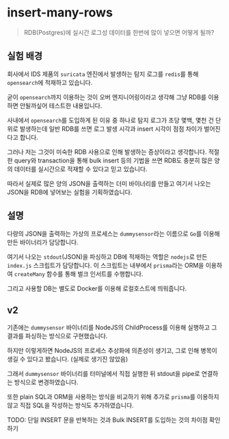 # insert-many-rows

> RDB(Postgres)에 실시간 로그성 데이터를 한번에 많이 넣으면 어떻게 될까?

## 실험 배경

회사에서 IDS 제품의 `suricata` 엔진에서 발생하는 탐지 로그를 `redis`를 통해 `opensearch`에 적재하고 있습니다.

굳이 `opensearch`까지 이용하는 것이 오버 엔지니어링이라고 생각해 그냥 RDB를 이용하면 안될까싶어 테스트한 내용입니다.

사내에서 `opensearch`를 도입하게 된 이유 중 하나로 탐지 로그가 초당 몇백, 몇천 건 단위로 발생하는데 일반 RDB를 쓰면 로그 발생 시각과 insert 시각이 점점 차이가 벌어진다고 합니다.

그러나 저는 그것이 미숙한 RDB 사용으로 인해 발생하는 증상이라고 생각합니다. 적절한 query와 transaction을 통해 bulk insert 등의 기법을 쓰면 RDB도 충분히 많은 양의 데이터를 실시간으로 적재할 수 있다고 믿고 있습니다.

따라서 실제로 많은 양의 JSON을 출력하는 더미 바이너리를 만들고 여기서 나오는 JSON을 RDB에 넣어보는 실험을 기획하였습니다.

## 설명

다량의 JSON을 출력하는 가상의 프로세스는 `dummysensor`라는 이름으로 `Go`를 이용해 만든 바이너리가 담당합니다.

여기서 나오는 `stdout`(JSON)을 파싱하고 DB에 적재하는 역할은 `nodejs`로 만든 `index.js` 스크립트가 담당합니다. 이 스크립트는 내부에서 `prisma`라는 ORM을 이용하여 `createMany` 함수를 통해 벌크 인서트를 수행합니다.

그리고 사용할 DB는 별도로 Docker를 이용해 로컬호스트에 띄워줍니다.

## v2

기존에는 `dummysensor` 바이너리를 NodeJS의 ChildProcess를 이용해 실행하고 그 결과를 파싱하는 방식으로 구현했습니다.

하지만 이렇게하면 NodeJS의 프로세스 추상화에 의존성이 생기고, 그로 인해 병목이 생길 수 있다고 봤습니다. (실제로 생기진 않았음)

그래서 `dummysensor` 바이너리를 터미널에서 직접 실행한 뒤 stdout을 pipe로 연결하는 방식으로 변경하였습니다.

또한 plain SQL과 ORM을 사용하는 방식을 비교하기 위해 추가로 `prisma`를 이용하지 않고 직접 SQL을 작성하는 방식도 추가하였습니다.

TODO: 단일 INSERT 문을 반복하는 것과 Bulk INSERT를 도입하는 것의 차이점 확인하기
